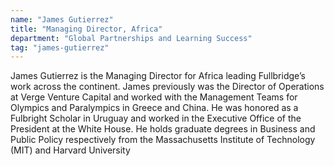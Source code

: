 ```yaml
---
name: "James Gutierrez"
title: "Managing Director, Africa"
department: "Global Partnerships and Learning Success"
tag: "james-gutierrez"
---
```

<p>
  James Gutierrez is the Managing Director for Africa leading Fullbridge&rsquo;s work across the continent. James previously was the Director of Operations at Verge Venture Capital and worked with the Management Teams for Olympics and Paralympics in Greece and China. He was honored as a Fulbright Scholar in Uruguay and worked in the Executive Office of the President at the White House. He holds graduate degrees in Business and Public Policy respectively from the Massachusetts Institute of Technology (MIT) and Harvard University
</p>
